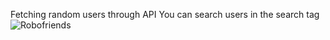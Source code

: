 Fetching random users through API 
You can search users in the search tag
![Robofriends](https://user-images.githubusercontent.com/43489006/131083323-923643fd-55a8-4a2e-9221-c4c82d5544f1.png)

